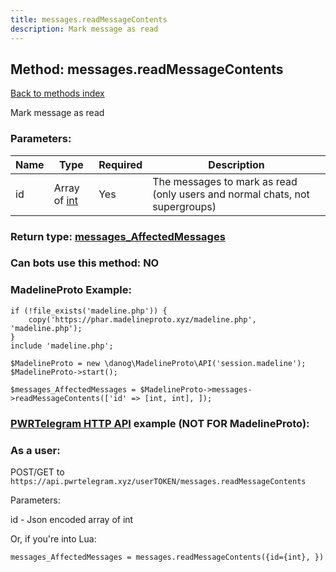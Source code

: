 ```yaml
---
title: messages.readMessageContents
description: Mark message as read
---
```

## Method: messages.readMessageContents  
[Back to methods index](index.md)


Mark message as read

### Parameters:

| Name     |    Type       | Required | Description |
|----------|---------------|----------|-------------|
|id|Array of [int](../types/int.md) | Yes|The messages to mark as read (only users and normal chats, not supergroups)|


### Return type: [messages\_AffectedMessages](../types/messages_AffectedMessages.md)

### Can bots use this method: **NO**


### MadelineProto Example:


```
if (!file_exists('madeline.php')) {
    copy('https://phar.madelineproto.xyz/madeline.php', 'madeline.php');
}
include 'madeline.php';

$MadelineProto = new \danog\MadelineProto\API('session.madeline');
$MadelineProto->start();

$messages_AffectedMessages = $MadelineProto->messages->readMessageContents(['id' => [int, int], ]);
```

### [PWRTelegram HTTP API](https://pwrtelegram.xyz) example (NOT FOR MadelineProto):



### As a user:

POST/GET to `https://api.pwrtelegram.xyz/userTOKEN/messages.readMessageContents`

Parameters:

id - Json encoded  array of int




Or, if you're into Lua:

```
messages_AffectedMessages = messages.readMessageContents({id={int}, })
```

